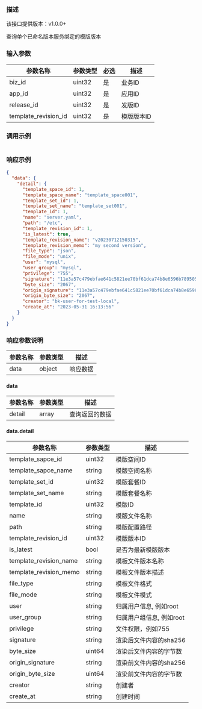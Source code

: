 ### 描述

该接口提供版本：v1.0.0+

查询单个已命名版本服务绑定的模版版本

### 输入参数

| 参数名称             | 参数类型 | 必选 | 描述       |
| -------------------- | -------- | ---- | ---------- |
| biz_id               | uint32   | 是   | 业务ID     |
| app_id               | uint32   | 是   | 应用ID     |
| release_id           | uint32   | 是   | 发版ID     |
| template_revision_id | uint32   | 是   | 模版版本ID |

### 调用示例

```json

```

### 响应示例

```json
{
  "data": {
    "detail": {
      "template_space_id": 1,
      "template_space_name": "template_space001",
      "template_set_id": 1,
      "template_set_name": "template_set001",
      "template_id": 1,
      "name": "server.yaml",
      "path": "/etc",
      "template_revision_id": 1,
      "is_latest": true,
      "template_revision_name": "v20230712150315",
      "template_revision_memo": "my second version",
      "file_type": "json",
      "file_mode": "unix",
      "user": "mysql",
      "user_group": "mysql",
      "privilege": "755",
      "signature": "11e3a57c479ebfae641c5821ee70bf61dca74b8e6596b78950526c397a3b1234",
      "byte_size": "2067",
      "origin_signature": "11e3a57c479ebfae641c5821ee70bf61dca74b8e6596b78950526c397a3b1234",
      "origin_byte_size": "2067",
      "creator": "bk-user-for-test-local",
      "create_at": "2023-05-31 16:13:56"
    }
  }
}
```

### 响应参数说明

| 参数名称 | 参数类型 | 描述     |
| -------- | -------- | -------- |
| data     | object   | 响应数据 |

#### data

| 参数名称 | 参数类型 | 描述           |
| -------- | -------- | -------------- |
| detail   | array    | 查询返回的数据 |

#### data.detail

| 参数名称               | 参数类型 | 描述                     |
| ---------------------- | -------- | ------------------------ |
| template_sapce_id      | uint32   | 模版空间ID               |
| template_sapce_name    | string   | 模版空间名称             |
| template_set_id        | uint32   | 模版套餐ID               |
| template_set_name      | string   | 模版套餐名称             |
| template_id            | uint32   | 模版ID                   |
| name                   | string   | 模版文件名称             |
| path                   | string   | 模版配置路径             |
| template_revision_id   | uint32   | 模版版本ID               |
| is_latest              | bool     | 是否为最新模版版本       |
| template_revision_name | string   | 模板文件版本名称         |
| template_revision_memo | string   | 模板文件版本描述         |
| file_type              | string   | 模板文件格式             |
| file_mode              | string   | 模板文件模式             |
| user                   | string   | 归属用户信息, 例如root   |
| user_group             | string   | 归属用户组信息, 例如root |
| privilege              | string   | 文件权限，例如755        |
| signature              | string   | 渲染后文件内容的sha256   |
| byte_size              | uint64   | 渲染后文件内容的字节数   |
| origin_signature       | string   | 渲染前文件内容的sha256   |
| origin_byte_size       | uint64   | 渲染前文件内容的字节数   |
| creator                | string   | 创建者                   |
| create_at              | string   | 创建时间                 |

